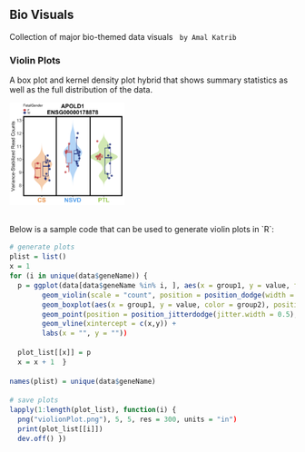 ## Bio Visuals
Collection of major bio-themed data visuals &nbsp; `by Amal Katrib`
<br>

### Violin Plots
A box plot and kernel density plot hybrid that shows summary statistics as well as the full distribution of the data.
<p align="left">
  <img src="img/violin-plot.png" width = "40%"/>
</p>

<br>
Below is a sample code that can be used to generate violin plots in `R`:

```r
# generate plots
plist = list()
x = 1
for (i in unique(data$geneName)) {
  p = ggplot(data[data$geneName %in% i, ], aes(x = group1, y = value, fill = group1)) +
        geom_violin(scale = "count", position = position_dodge(width = 1), trim = F) +
        geom_boxplot(aes(x = group1, y = value, color = group2), position = position_dodge(width = 0.5), notch = F) +
        geom_point(position = position_jitterdodge(jitter.width = 0.5), aes(color = group2)) +
        geom_vline(xintercept = c(x,y)) +
        labs(x = "", y = ""))

  plot_list[[x]] = p
  x = x + 1  }

names(plist) = unique(data$geneName)

# save plots
lapply(1:length(plot_list), function(i) {
  png("violionPlot.png"), 5, 5, res = 300, units = "in")
  print(plot_list[[i]])
  dev.off() })
```
